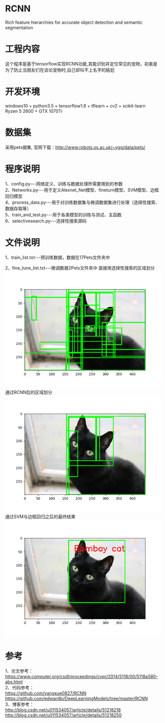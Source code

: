 # RCNN 
Rich feature hierarchies for accurate object detection and semantic segmentation   

# 工程内容
这个程序是基于tensorflow实现RCNN功能,其能识别并定位常见的宠物，初衷是为了防止当朋友们在谈论宠物时,自己却叫不上名字的尴尬  

# 开发环境  
windows10 + python3.5 + tensorflow1.6 + tflearn + cv2 + scikit-learn   
Ryzen 5 2600 + GTX 1070Ti   

# 数据集
采用pets据集, 官网下载：http://www.robots.ox.ac.uk/~vgg/data/pets/ 

# 程序说明   
1、config.py---网络定义、训练与数据处理所需要用到的参数      
2、Networks.py---用于定义Alexnet_Net模型、fineturn模型、SVM模型、边框回归模型   
4、process_data.py---用于对训练数据集与微调数据集进行处理（选择性搜索、数据存取等）    
5、train_and_test.py---用于各类模型的训练与测试、主函数     
6、selectivesearch.py---选择性搜索源码       


# 文件说明   
1、train_list.txt---预训练数据，数据在17Pets文件夹中

2、fine_tune_list.txt---微调数据2Pets文件夹中
直接用选择性搜索的区域划分
![selectivesearch_1](https://github.com/king1srookie/rcnn/raw/master/result/1.PNG)　　                       
通过RCNN后的区域划分
![RCNN_1](https://github.com/king1srookie/rcnn/raw/master/result/2.PNG)　　　
通过SVM与边框回归之后的最终结果
![RCNN_2](https://github.com/king1srookie/rcnn/raw/master/result/3.PNG)                        



# 参考   
1、论文参考：        
   https://www.computer.org/csdl/proceedings/cvpr/2014/5118/00/5118a580-abs.html          
2、代码参考：     
   https://github.com/yangxue0827/RCNN     
   https://github.com/edwardbi/DeepLearningModels/tree/master/RCNN          
3、博客参考：       
   http://blog.csdn.net/u011534057/article/details/51218218        
   http://blog.csdn.net/u011534057/article/details/51218250        
  
